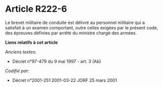 # Article R222-6

Le brevet militaire de conduite est délivré au personnel militaire qui a satisfait à un examen comportant, outre celles
exigées par le présent code, des épreuves définies par arrêté du ministre chargé des armées.

**Liens relatifs à cet article**

_Anciens textes_:

  - Décret n°97-479 du 9 mai 1997 - art. 3 (Ab)

_Codifié par_:

  - Décret n°2001-251 2001-03-22 JORF 25 mars 2001
